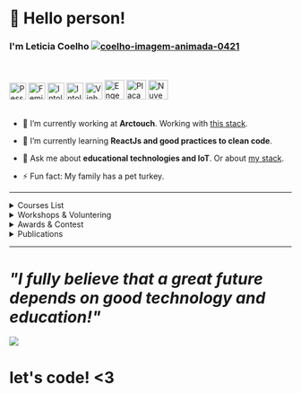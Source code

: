 # 👋 Hello person!
### I'm Leticia Coelho <a href="https://www.imagensanimadas.com/cat-coelhos-327.htm">  <img src="https://www.imagensanimadas.com/data/media/327/coelho-imagem-animada-0421.gif" border="0" alt="coelho-imagem-animada-0421" /></a>
<br><br>
  <img src="https://cdn.icon-icons.com/icons2/1539/PNG/512/3289564-crippled-person-disabled-person-handicapped-person-hospital-wounded-person_107106.png" border="0" alt="Pessoa com deficiência" height="30" />
<img src="https://cdn-icons-png.flaticon.com/512/1458/1458349.png" border="0" alt="Feminista" height="30" />
<img src="https://img.icons8.com/ios/452/no-gluten.png" border="0" alt="Intolerânte ao Gluten" height="30" />
<img src="https://img.icons8.com/ios/72/non-lactose-food.png" border="0" alt="Intolerânte a lactose" height="30" />
<img src="https://cdn-icons-png.flaticon.com/512/65/65667.png" border="0" alt="Vinho" height="30" />
<img src="https://cdn-icons-png.flaticon.com/512/53/53657.png" border="0" alt="Engenheira" height="35" />
<img src="https://img1.gratispng.com/20180615/qis/kisspng-electronic-engineering-electronics-printed-circuit-pcb-5b23ab69c7dde6.1693969615290642978187.jpg" border="0" alt="Placa de sistemas embarcados" height="35" />
<img src="https://encrypted-tbn0.gstatic.com/images?q=tbn%3AANd9GcSw8u0aPbGeOtNHMC17aBLETfZmkx3fejOfWA&usqp=CAU" border="0" alt="Nuvem de conectividade" height="35" />
<br><br>



- 🔭 I’m currently working at **Arctouch**. 
Working with <a href="https://stackshare.io/leticiacoelho/arctouch">this stack</a>.
    
- 🌱 I’m currently learning **ReactJs and good practices to clean code**.
- 💬 Ask me about **educational technologies and IoT**. Or about <a href="https://stackshare.io/leticiacoelho/my-stack">my stack</a>.
- ⚡ Fun fact: My family has a pet turkey.

---- 
<!--START_SECTION:table-->
<details>
<summary>Courses List</summary>


| Course | Place | Hours |
| :---: | :---: | :---: |
| Forum internacional de Software Livre - Internet of Things | Porto Alegre-RS | 60 Hr |
| SBESC - School of Embedded Systems - SBC | João Pessoa-PB | 60 Hr |
| Empretec - Sebrae | Florianópolis-SC | 63 Hr |
| The developers conference - Machine Learning / IOT - GlobalCode | Florianópolis-SC | 33 Hr |
| Introduction to space technologies - INPE | São José dos Campos-SP | 126 Hr |
| Application of Machine Learning Techniques Using R - IFSC | São José-SC | 3 Hr |
| Matlab - IFSC | São José-SC | 66 Hr |
| Hackathon NASA SpaceApps | Florianópolis-SC | 22Hr |
| React Professional| Udemy | 21 Hr |

</details>
<details>
<summary>Workshops & Voluntering</summary>


| Role | Topic | Place | Year |
| :---: | :---: | :---: | :---: |
| Teacher | Workshop Arduino - basic | São José-SC | 2015 ~ 2016 |
| Speaker | Workshop Business model canvas - basic | São José-SC | 2016 |
| Teacher | Django Girls | Florianópolis-SC | 2016 |
| Speaker | Brainstorming - basic| São José-SC | 2017 |
| Organizing committee | The developers Conference | Florianópolis-SC | 2017 |
| Teacher | Tia Portal V15 Siemens - For SENAI teachers | Vitória da Conquista-BA | 2018 |
| Mentor Tech & Business | Hackathon Agroup |  Cuiabá, MT | 2019 |
| Mentor Tech & Business | Startup Weekend Woman | Florianópolis-SC | 2019 |
| Speaker | ENTIDV | Florianópolis-SC | 2019 |
| Technical Mentor | Conecta Startup Brazil | Online | 2020 |

</details>

<details>
<summary>Awards & Contest</summary>


| Topic | Grand |
| :---: | :---: |
| Second place at the IFSC Innovative Ideas Contest | 7.000,00 BRL grand |
| Final step at the Sinapses of Innovation Contest | Innovation & Entrepreuner training |
| Final step at Intel Embedded Systems Competition | Embedded Systems training |

</details>

<details>
<summary>Publications</summary>


| Topic | Type | Symposium | Place |
| :---: | :---: | :---: | :---: |
| TKmed - Medication aid system | Extended abstract | VI Brazilian Symposium on Computing Systems Engineering | João Pessoa-PB |
| TKmed - Sistema de auxílio à medicação | Abstract | Mostra Científico Cultural | São José-SC|
| Differentiating simulations and real (remote) experiments. | Full paper | 5th International Conference on Technological Ecosystems for Enhancing Multiculturality | Cádiz, Espanha|
| Estudo Comparativo entre Laboratórios Remotos e Simuladores.| Chapter | TICAI 2017 - TICs para el Aprendizaje de la Ingeniería. | ISBN 978-84-8158-774-6 ©IEEE|
| Simulação da operação e comunicação de uma carga útil baseada na Sonda de Langmuir com o OBC do NanosatC-Br2.| Full paper | 9° Workshop on Space Engineering and Technology. | São José dos Campos-SP |

</details>

--------

 # <i> "I fully believe that a great future depends on good technology and education!"</i> 
 
 <p align="left">
  <img src=https://64.media.tumblr.com/tumblr_lz2rp0DJiS1qcla63o1_400.gifv> 
</p>

# let's code! <3

